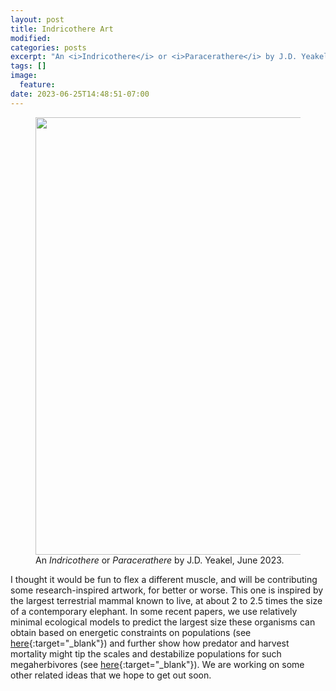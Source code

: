 ```yaml
---
layout: post
title: Indricothere Art
modified:
categories: posts
excerpt: "An <i>Indricothere</i> or <i>Paracerathere</i> by J.D. Yeakel, June 2023."
tags: []
image:
  feature:
date: 2023-06-25T14:48:51-07:00
---
```


<figure>
<img src="{{ site.url }}/images/art_indricothere.jpeg" width="700">
<figcaption> An <i>Indricothere</i> or <i>Paracerathere</i> by J.D. Yeakel, June 2023.
</figcaption>
</figure>

I thought it would be fun to flex a different muscle, and will be contributing some research-inspired artwork, for better or worse. This one is inspired by the largest terrestrial mammal known to live, at about 2 to 2.5 times the size of a contemporary elephant. In some recent papers, we use relatively minimal ecological models to predict the largest size these organisms can obtain based on energetic constraints on populations (see [here](https://www.nature.com/articles/s41467-018-02822-y){:target="_blank"}) and further show how predator and harvest mortality might tip the scales and destabilize populations for such megaherbivores (see [here](https://arxiv.org/abs/2211.16638){:target="_blank"}). We are working on some other related ideas that we hope to get out soon.

